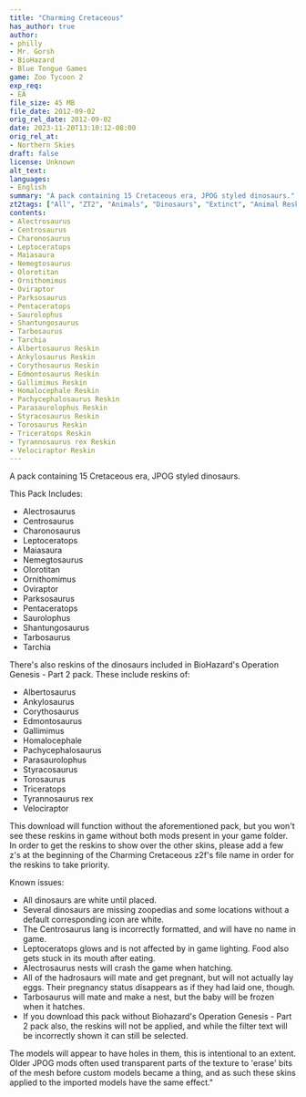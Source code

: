```yaml
---
title: "Charming Cretaceous"
has_author: true
author: 
- philly
- Mr. Gorsh
- BioHazard
- Blue Tongue Games
game: Zoo Tycoon 2
exp_req: 
- EA
file_size: 45 MB
file_date: 2012-09-02
orig_rel_date: 2012-09-02
date: 2023-11-20T13:10:12-08:00
orig_rel_at: 
- Northern Skies
draft: false
license: Unknown
alt_text: 
languages:
- English
summary: "A pack containing 15 Cretaceous era, JPOG styled dinosaurs."
zt2tags: ["All", "ZT2", "Animals", "Dinosaurs", "Extinct", "Animal Reskins", "Texture Mods", "Expansive Packs", "Packs"]
contents:
- Alectrosaurus
- Centrosaurus
- Charonosaurus
- Leptoceratops
- Maiasaura
- Nemegtosaurus
- Olorotitan
- Ornithomimus
- Oviraptor
- Parksosaurus
- Pentaceratops
- Saurolophus
- Shantungosaurus
- Tarbosaurus
- Tarchia
- Albertosaurus Reskin
- Ankylosaurus Reskin
- Corythosaurus Reskin
- Edmontosaurus Reskin
- Gallimimus Reskin
- Homalocephale Reskin
- Pachycephalosaurus Reskin
- Parasaurolophus Reskin
- Styracosaurus Reskin
- Torosaurus Reskin
- Triceratops Reskin
- Tyrannosaurus rex Reskin
- Velociraptor Reskin
---
```


A pack containing 15 Cretaceous era, JPOG styled dinosaurs. 


This Pack Includes:


- Alectrosaurus
- Centrosaurus
- Charonosaurus
- Leptoceratops
- Maiasaura
- Nemegtosaurus
- Olorotitan
- Ornithomimus
- Oviraptor
- Parksosaurus
- Pentaceratops
- Saurolophus
- Shantungosaurus
- Tarbosaurus
- Tarchia

There's also reskins of the dinosaurs included in BioHazard's Operation Genesis - Part 2 pack. These include reskins of:

- Albertosaurus
- Ankylosaurus
- Corythosaurus
- Edmontosaurus
- Gallimimus
- Homalocephale
- Pachycephalosaurus
- Parasaurolophus
- Styracosaurus
- Torosaurus
- Triceratops
- Tyrannosaurus rex
- Velociraptor

This download will function without the aforementioned pack, but you won't see these reskins in game without both mods present in your game folder. In order to get the reskins to show over the other skins, please add a few z's at the beginning of the Charming Cretaceous z2f's file name in order for the reskins to take priority.


Known issues:


- All dinosaurs are white until placed.
- Several dinosaurs are missing zoopedias and some locations without a default corresponding icon are white.
- The Centrosaurus lang is incorrectly formatted, and will have no name in game.
- Leptoceratops glows and is not affected by in game lighting. Food also gets stuck in its mouth after eating.
- Alectrosaurus nests will crash the game when hatching.
- All of the hadrosaurs will mate and get pregnant, but will not actually lay eggs. Their pregnancy status disappears as if they had laid one, though.
- Tarbosaurus will mate and make a nest, but the baby will be frozen when it hatches.
- If you download this pack without Biohazard's Operation Genesis - Part 2 pack also, the reskins will not be applied, and while the filter text will be incorrectly shown it can still be selected.

The models will appear to have holes in them, this is intentional to an extent. Older JPOG mods often used transparent parts of the texture to 'erase' bits of the mesh before custom models became a thing, and as such these skins applied to the imported models have the same effect."
